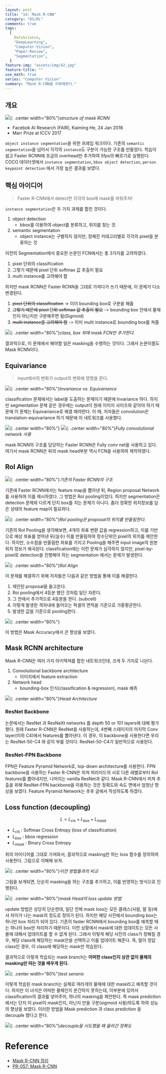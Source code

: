 ```yaml
---
layout: post
title: "14: Mask R-CNN"
category: "DS/DL"
comments: true
tags:
  [
    DataScience,
    "DeepLearning",
    "Computer-Vision",
    "Paper-Review",
    "Segmentation",
  ]
feature-img: "assets/img/42.jpg"
feature-title: ""
use_math: true
series: "Computer Vision"
summary: "Mask R-CNN을 리뷰해본다."
---
```


## 개요

![](https://image.slidesharecdn.com/pr057maskrcnn-180107092616/95/pr057-mask-rcnn-60-638.jpg?cb=1515317235){: .center width="80%"}_structure of mask RCNN_

- Facebok AI Research (FAIR), Kaiming He, 24 Jan 2018
- Marr Prize at ICCV 2017

`object instance segmentation`을 위한 프레임 워크이다. 기존의 `semantic segmentation`을 넘어서 각각의 `instance`도 구분이 가능한 구조를 만들었다. 학습이 쉽고 Faster RCNN에 조금의 overhead만 추가하여 5fps의 빠르기로 실행된다. COCO 데이터셋에서 `instance segmentation`, `bbox object detection`, `person keypoint detection` 에서 가장 높은 결과를 보였다.

## 핵심 아이디어

> Faster R-CNN에서 detect한 각각의 box에 mask를 씌워주자!

`instance segmentation`은 두 가지 과제를 합친 것이다.

1. object detection
   - bbox를 이용하여 object를 분류하고, 위치를 찾는 것.
2. semantic segmentation
   - object instance는 구별하지 않지만, 정해진 카테고리별로 각각의 pixel을 분류하는 것

이전의 Segmentation에서 중요한 논문인 FCN에서는 총 3가지를 고려하였다.

1. pixel 단위의 classification
2. 그렇기 때문에 pixel 단위 softmax 값 추출이 필요
3. multi instance를 고려해야 함

하지만 mask RCNN은 Faster RCNN을 그대로 가져다가 쓰기 때문에, 이 문제가 다소 변경된다.

1. ~~pixel 단위의 classification~~ -> 이미 bounding box로 구분을 해줌
2. ~~그렇기 때문에 pixel 단위 softmax 값 추출이 필요~~ -> bounding box 안에서 물체 인지 아닌지만 구분해주면 됨(Sigmoid)
3. ~~multi instance를 고려해야 함~~ -> 이미 multi instance로 bounding box를 쳐줌

![](https://image.slidesharecdn.com/pr057maskrcnn-180107092616/95/pr057-mask-rcnn-18-638.jpg?cb=1515317235){: .center width="80%"}_class, box 외에 mask FCN만 추가한다._

결과적으로, 이 문제에서 해야할 일은 masking을 수행하는 것이다. 그래서 논문이름도 Mask RCNN이다.

## Equivariance

> input에서의 변화가 output의 변화에 영향을 준다.

![](https://image.slidesharecdn.com/pr057maskrcnn-180107092616/95/pr057-mask-rcnn-39-638.jpg?cb=1515317235){: .center width="80%"}_Invariance vs. Equivariance_

classification 문제에서는 label을 도출하는 문제이기 때문에 Invariance 하다. 하지만 segmentation 문제 같은 경우에는 output이 원래 이미지 사이즈와 같아야 하기 때문에 이 문제는 Equivariance로 해결 해야한다. 이 때, 저자들은 convolution은 translation-equivariance 하기 때문에 이 네트워크를 사용했다.

![](https://image.slidesharecdn.com/pr057maskrcnn-180107092616/95/pr057-mask-rcnn-41-638.jpg?cb=1515317235){: .center width="80%"}
![](https://image.slidesharecdn.com/pr057maskrcnn-180107092616/95/pr057-mask-rcnn-42-638.jpg?cb=1515317235){: .center width="80%"}_Fully convolutional network 사용_

mask RCNN의 구조를 담당하는 Faster RCNN은 Fully conv net을 사용하고 있다. 여기서 mask RCNN은 뒤의 mask head부분 역시 FCN을 사용하여 제작하였다.

## RoI Align

![](https://image.slidesharecdn.com/pr057maskrcnn-180107092616/95/pr057-mask-rcnn-47-638.jpg?cb=1515317235){: .center width="80%"}_기존의 Faster RCNN의 구조_

기존에 Faster RCNN에서는 feature map을 뽑아낸 뒤, Region proposal Network를 사용하여 이를 제시하였다. 그 방법은 RoI pooling이었다. 하지만 segmentation은 detection 문제와 다르게 단지 box를 치는 문제가 아니다. 좀더 정확한 위치정보를 담은 상태의 feature map이 필요하다.

![](https://image.slidesharecdn.com/pr057maskrcnn-180107092616/95/pr057-mask-rcnn-54-638.jpg?cb=1515317235){: .center width="80%"}_RoI pooling은 proposal의 위치를 반올림한다._

기존의 RoI Pooling을 생각해보면, 4개의 좌표 변환 값을 regression하고, 이를 기반으로 예상 좌표를 얻어낸 뒤(실수) 이를 반올림하여 정수단위인 pixel의 위치를 제안한다. 하지만, 소수점을 반올림한 좌표를 가지고 Pooling을 해주면 input image의 원본 위치 정보가 왜곡된다. classfication에는 이런 문제가 심각하지 않지만, pixel-by-pixel로 detection을 진행해야 하는 segmentation 에서는 문제가 발생한다.

![](https://image.slidesharecdn.com/pr057maskrcnn-180107092616/95/pr057-mask-rcnn-58-638.jpg?cb=1515317235){: .center width="80%"}_RoI Align_

이 문제를 해결하기 위해 저자들은 다음과 같은 방법을 통해 이를 해결한다.

1. 제안된 proposal을 들고온다.
2. Roi pooling에서 4등분 했던 것처럼 일단 자른다.
3. 그 안에서 추가적으로 4등분을 한다. (subcell)
4. 이렇게 발생한 격자내에 들어오는 픽셀의 면적을 기준으로 가중평균한다.
5. 발생한 값을 기준으로 pooling한다.

![](https://image.slidesharecdn.com/pr057maskrcnn-180107092616/95/pr057-mask-rcnn-45-638.jpg?cb=1515317235){: .center width="80%"}

이 방법은 Mask Accuracy에서 큰 향상을 보였다.

## Mask RCNN architecture

Mask R-CNN은 여러 가지 아키텍쳐를 합친 네트워크인데, 크게 두 가지로 나뉜다.

1. Convolutional backbone architecture
   - 이미지에서 feature extraction
2. Network head
   - bounding-box 인식(classification & regression), mask 예측

![](https://image.slidesharecdn.com/pr057maskrcnn-180107092616/95/pr057-mask-rcnn-64-638.jpg?cb=1515317235){: .center width="80%"}_Head Architecture_

### ResNet Backbone

논문에서는 ResNet 과 ResNeXt networks 를 depth 50 or 101 layers에 대해 평가했다. 원래 Faster R-CNN은 ResNet을 사용하는데, 4번째 스테이지의 마지막 Conv layer(이하 C4)에서 features를 뽑아낸다.
이 경우, 이 backbone을 사용한다면 우리는 ResNet-50-C4 와 같이 부를 것이다. ResNet-50-C4가 일반적으로 사용된다.

### ResNet-FPN Backbone

FPN은 Feature Pyramid Network로, top-down architecture를 사용한다. FPN backbone을 사용하는 Faster R-CNN은 피쳐 피라미드의 서로 다른 레벨로부터 RoI features를 뽑아내지만, 나머지는 vanilla ResNet과 같다. Mask R-CNN에서 피쳐 추출을 위해 ResNet-FPN backbone을 이용하는 것은 정확도와 속도 면에서 엄청난 향상을 보였다. Feature Pyramid Network는 추후 글에서 작성하도록 하겠다.

## Loss function (decoupling)

$$
L = L_{cls} + L_{box} + L_{mask}
$$

- $L_{cls}$ : Softmax Cross Entropy (loss of classification)
- $L_{box}$ : bbox regression
- $L_{mask}$ : Binary Cross Entropy

위의 아이디어를 그대로 가져와서, 결과적으로 masking만 하는 loss 함수를 정의하여 사용한다. 그림으로 이해해 보자.

![](https://image.slidesharecdn.com/pr057maskrcnn-180107092616/95/pr057-mask-rcnn-27-638.jpg?cb=1515317235){: .center width="80%"}_이전 방법들과의 비교_

그림을 보게되면, 단순히 masking을 하는 구조를 추가하고, 이를 반영하는 방식으로 진행된다.

![](https://image.slidesharecdn.com/pr057maskrcnn-180107092616/95/pr057-mask-rcnn-35-638.jpg?cb=1515317235){: .center width="80%"}_mask Head의 loss update 방법_

update 방법은 상당히 단순한데, 일단 전체 mask loss는 모든 클래스(사람, 말 등)에서 차이가 나는 mask의 정도로 정의가 된다. 하지만 해당 사진에서 bounding box는 하나만 box 처리가 되어 있다. 기존의 faster RCNN에서 bounding box를 예측할 때는 하나의 box만 처리하기 때문이다. 이런 상황에서 mask에 대한 업데이트는 모든 사물에 대해서 업데이트를 할 수 없게 된다. 그래서 이렇게 해당 사진의 class가 정해질 경우, 해당 class에 해당하는 mask만을 선택하고 이를 업데이트 해준다. 즉, 말이 정답 class인 경우, 이 class에 해당하는 mask만 학습된다.

결과적으로 이렇게 학습되는 mask branch는 **어떠한 class인지 상관 없이 물체의 masking만 따는 것을 배우게 된다.**

![](https://image.slidesharecdn.com/pr057maskrcnn-180107092616/95/pr057-mask-rcnn-37-638.jpg?cb=1515317235){: .center width="80%"}_test senario_

이렇게 학습된 mask branch는 실제로 여러개의 물체에 대한 mask라고 예측할 것이다. 하지만 이 녀석은 어떠한 물체인지 분간하지 못하는데, 이부분에 있어서 classification의 결과를 넣어주어, 하나의 masking을 제안한다. 즉 mask prediction에서는 단지 이 pixel이 mask인지, 아닌지 만을 구분(sigmoid 사용)하도록 하여 성능의 향상을 보였다. 이러한 방법을 Mask prediction 과 class prediction 을 decouple 했다고 한다.

![](https://image.slidesharecdn.com/pr057maskrcnn-180107092616/95/pr057-mask-rcnn-38-638.jpg?cb=1515317235){: .center width="80%"}_decouple을 시도했을 때 올라간 정확도_

# Reference

* [Mask R-CNN 정리](https://mylifemystudy.tistory.com/82)
* [PR-057: Mask R-CNN](https://www.youtube.com/watch?v=RtSZALC9DlU&t=248s)
